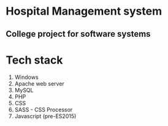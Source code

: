 # Hospital Management system

## College project for software systems

# Tech stack


1. Windows
2. Apache web server
3. MySQL
4. PHP
5. CSS
6. SASS - CSS Processor
7. Javascript (pre-ES2015)